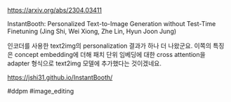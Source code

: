 https://arxiv.org/abs/2304.03411

InstantBooth: Personalized Text-to-Image Generation without Test-Time Finetuning (Jing Shi, Wei Xiong, Zhe Lin, Hyun Joon Jung)

인코더를 사용한 text2img의 personalization 결과가 하나 더 나왔군요. 이쪽의 특징은 concept embedding에 더해 패치 단위 임베딩에 대한 cross attention을 adapter 형식으로 text2img 모델에 추가했다는 것이겠네요.

https://jshi31.github.io/InstantBooth/

#ddpm #image_editing 